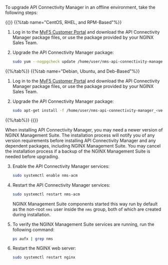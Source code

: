 To upgrade API Connectivity Manager in an offline environment, take the following steps:

{{<tabs name="upgrade_acm_offline">}}
{{%tab name="CentOS, RHEL, and RPM-Based"%}}

1. Log in to the [MyF5 Customer Portal](https://account.f5.com/myf5) and download the API Connectivity Manager package files, or use the package provided by your NGINX Sales Team.

2. Upgrade the API Connectivity Manager package:

   ```bash
   sudo yum --nogpgcheck update /home/user/nms-api-connectivity-manager_<version>.x86_64.rpm
   ```

{{%/tab%}}
{{%tab name="Debian, Ubuntu, and Deb-Based"%}}

1. Log in to the [MyF5 Customer Portal](https://account.f5.com/myf5) and download the API Connectivity Manager package files, or use the package provided by your NGINX Sales Team.

2. Upgrade the API Connectivity Manager package:

   ```bash
   sudo apt-get install -f /home/user/nms-api-connectivity-manager_<version>_amd64.deb
   ```

{{%/tab%}}
{{</tabs>}}

When installing API Connectivity Manager, you may need a newer version of NGINX Management Suite. The installation process will notify you of any version requirements before installing API Connectivity Manager and any dependent packages, including NGINX Management Suite. You may cancel the installation process if a backup of the NGINX Management Suite is needed before upgrading.

3. Enable the API Connectivity Manager services:

    ```bash
    sudo systemctl enable nms-acm
    ```

4. Restart the API Connectivity Manager services:

    ```bash
    sudo systemctl restart nms-acm
    ```

    NGINX Management Suite components started this way run by default as the non-root `nms` user inside the `nms` group, both of which are created during installation.

5. To verify the NGINX Management Suite services are running, run the following command:

    ```bash
    ps aufx | grep nms
    ```

6. Restart the NGINX web server:

   ```bash
   sudo systemctl restart nginx  
   ```

<!-- Do not remove. Keep this code at the bottom of the include -->
<!-- DOCS-1020 -->
